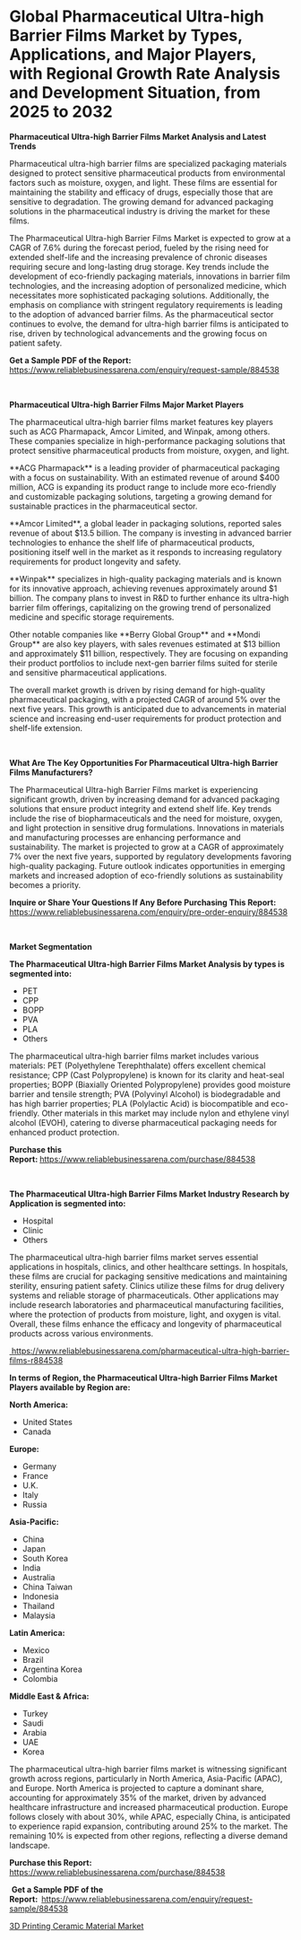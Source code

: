 <p><h1>Global Pharmaceutical Ultra-high Barrier Films Market by Types, Applications, and Major Players, with Regional Growth Rate Analysis and Development Situation, from 2025 to 2032</h1></p><p><strong>Pharmaceutical Ultra-high Barrier Films Market Analysis and Latest Trends</strong></p>
<p><p>Pharmaceutical ultra-high barrier films are specialized packaging materials designed to protect sensitive pharmaceutical products from environmental factors such as moisture, oxygen, and light. These films are essential for maintaining the stability and efficacy of drugs, especially those that are sensitive to degradation. The growing demand for advanced packaging solutions in the pharmaceutical industry is driving the market for these films.</p><p>The Pharmaceutical Ultra-high Barrier Films Market is expected to grow at a CAGR of 7.6% during the forecast period, fueled by the rising need for extended shelf-life and the increasing prevalence of chronic diseases requiring secure and long-lasting drug storage. Key trends include the development of eco-friendly packaging materials, innovations in barrier film technologies, and the increasing adoption of personalized medicine, which necessitates more sophisticated packaging solutions. Additionally, the emphasis on compliance with stringent regulatory requirements is leading to the adoption of advanced barrier films. As the pharmaceutical sector continues to evolve, the demand for ultra-high barrier films is anticipated to rise, driven by technological advancements and the growing focus on patient safety.</p></p>
<p><strong>Get a Sample PDF of the Report:&nbsp;</strong> <a href="https://www.reliablebusinessarena.com/enquiry/request-sample/884538?utm_campaign=3261&utm_medium=2&utm_source=Github&utm_content=ia&utm_term=02042025&utm_id=pharmaceutical-ultra-high-barrier-films">https://www.reliablebusinessarena.com/enquiry/request-sample/884538</a></p>
<p>&nbsp;</p>
<p><strong>Pharmaceutical Ultra-high Barrier Films Major Market Players</strong></p>
<p><p>The pharmaceutical ultra-high barrier films market features key players such as ACG Pharmapack, Amcor Limited, and Winpak, among others. These companies specialize in high-performance packaging solutions that protect sensitive pharmaceutical products from moisture, oxygen, and light.</p><p>**ACG Pharmapack** is a leading provider of pharmaceutical packaging with a focus on sustainability. With an estimated revenue of around $400 million, ACG is expanding its product range to include more eco-friendly and customizable packaging solutions, targeting a growing demand for sustainable practices in the pharmaceutical sector.</p><p>**Amcor Limited**, a global leader in packaging solutions, reported sales revenue of about $13.5 billion. The company is investing in advanced barrier technologies to enhance the shelf life of pharmaceutical products, positioning itself well in the market as it responds to increasing regulatory requirements for product longevity and safety.</p><p>**Winpak** specializes in high-quality packaging materials and is known for its innovative approach, achieving revenues approximately around $1 billion. The company plans to invest in R&D to further enhance its ultra-high barrier film offerings, capitalizing on the growing trend of personalized medicine and specific storage requirements.</p><p>Other notable companies like **Berry Global Group** and **Mondi Group** are also key players, with sales revenues estimated at $13 billion and approximately $11 billion, respectively. They are focusing on expanding their product portfolios to include next-gen barrier films suited for sterile and sensitive pharmaceutical applications.</p><p>The overall market growth is driven by rising demand for high-quality pharmaceutical packaging, with a projected CAGR of around 5% over the next five years. This growth is anticipated due to advancements in material science and increasing end-user requirements for product protection and shelf-life extension.</p></p>
<p>&nbsp;</p>
<p><strong>What Are The Key Opportunities For Pharmaceutical Ultra-high Barrier Films Manufacturers?</strong></p>
<p><p>The Pharmaceutical Ultra-high Barrier Films market is experiencing significant growth, driven by increasing demand for advanced packaging solutions that ensure product integrity and extend shelf life. Key trends include the rise of biopharmaceuticals and the need for moisture, oxygen, and light protection in sensitive drug formulations. Innovations in materials and manufacturing processes are enhancing performance and sustainability. The market is projected to grow at a CAGR of approximately 7% over the next five years, supported by regulatory developments favoring high-quality packaging. Future outlook indicates opportunities in emerging markets and increased adoption of eco-friendly solutions as sustainability becomes a priority.</p></p>
<p><strong>Inquire or Share Your Questions If Any Before Purchasing This Report:</strong> <a href="https://www.reliablebusinessarena.com/enquiry/pre-order-enquiry/884538?utm_campaign=3261&utm_medium=2&utm_source=Github&utm_content=ia&utm_term=02042025&utm_id=pharmaceutical-ultra-high-barrier-films">https://www.reliablebusinessarena.com/enquiry/pre-order-enquiry/884538</a></p>
<p>&nbsp;</p>
<p><strong>Market Segmentation</strong></p>
<p><strong>The Pharmaceutical Ultra-high Barrier Films Market Analysis by types is segmented into:</strong></p>
<p><ul><li>PET</li><li>CPP</li><li>BOPP</li><li>PVA</li><li>PLA</li><li>Others</li></ul></p>
<p><p>The pharmaceutical ultra-high barrier films market includes various materials: PET (Polyethylene Terephthalate) offers excellent chemical resistance; CPP (Cast Polypropylene) is known for its clarity and heat-seal properties; BOPP (Biaxially Oriented Polypropylene) provides good moisture barrier and tensile strength; PVA (Polyvinyl Alcohol) is biodegradable and has high barrier properties; PLA (Polylactic Acid) is biocompatible and eco-friendly. Other materials in this market may include nylon and ethylene vinyl alcohol (EVOH), catering to diverse pharmaceutical packaging needs for enhanced product protection.</p></p>
<p><strong>Purchase this Report:&nbsp;</strong><a href="https://www.reliablebusinessarena.com/purchase/884538?utm_campaign=3261&utm_medium=2&utm_source=Github&utm_content=ia&utm_term=02042025&utm_id=pharmaceutical-ultra-high-barrier-films">https://www.reliablebusinessarena.com/purchase/884538</a></p>
<p>&nbsp;</p>
<p><strong>The Pharmaceutical Ultra-high Barrier Films Market Industry Research by Application is segmented into:</strong></p>
<p><ul><li>Hospital</li><li>Clinic</li><li>Others</li></ul></p>
<p><p>The pharmaceutical ultra-high barrier films market serves essential applications in hospitals, clinics, and other healthcare settings. In hospitals, these films are crucial for packaging sensitive medications and maintaining sterility, ensuring patient safety. Clinics utilize these films for drug delivery systems and reliable storage of pharmaceuticals. Other applications may include research laboratories and pharmaceutical manufacturing facilities, where the protection of products from moisture, light, and oxygen is vital. Overall, these films enhance the efficacy and longevity of pharmaceutical products across various environments.</p></p>
<p><a href="https://www.reliablebusinessarena.com/pharmaceutical-ultra-high-barrier-films-r884538?utm_campaign=3261&utm_medium=2&utm_source=Github&utm_content=ia&utm_term=02042025&utm_id=pharmaceutical-ultra-high-barrier-films">&nbsp;https://www.reliablebusinessarena.com/pharmaceutical-ultra-high-barrier-films-r884538</a></p>
<p><strong>In terms of Region, the Pharmaceutical Ultra-high Barrier Films Market Players available by Region are:</strong></p>
<p>
    <p> <strong> North America: </strong>
        <ul>
            <li>United States</li>
            <li>Canada</li>
        </ul>
        </p> 
    <p> <strong> Europe: </strong>
        <ul>
            <li>Germany</li>
            <li>France</li>
            <li>U.K.</li>
            <li>Italy</li>
            <li>Russia</li>
        </ul>
        </p> 
    <p> <strong> Asia-Pacific: </strong>
        <ul>
            <li>China</li>
            <li>Japan</li>
            <li>South Korea</li>
            <li>India</li>
            <li>Australia</li>
            <li>China Taiwan</li>
            <li>Indonesia</li>
            <li>Thailand</li>
            <li>Malaysia</li>
        </ul>
        </p> 
    <p> <strong> Latin America: </strong>
        <ul>
            <li>Mexico</li>
            <li>Brazil</li>
            <li>Argentina Korea</li>
            <li>Colombia</li>
        </ul>
        </p> 
    <p> <strong> Middle East & Africa: </strong>
        <ul>
            <li>Turkey</li>
            <li>Saudi</li>
            <li>Arabia</li>
            <li>UAE</li>
            <li>Korea</li>
        </ul>
    </p>
    </p>
<p><p>The pharmaceutical ultra-high barrier films market is witnessing significant growth across regions, particularly in North America, Asia-Pacific (APAC), and Europe. North America is projected to capture a dominant share, accounting for approximately 35% of the market, driven by advanced healthcare infrastructure and increased pharmaceutical production. Europe follows closely with about 30%, while APAC, especially China, is anticipated to experience rapid expansion, contributing around 25% to the market. The remaining 10% is expected from other regions, reflecting a diverse demand landscape.</p></p>
<p><strong>Purchase this Report: </strong><a href="https://www.reliablebusinessarena.com/purchase/884538?utm_campaign=3261&utm_medium=2&utm_source=Github&utm_content=ia&utm_term=02042025&utm_id=pharmaceutical-ultra-high-barrier-films">https://www.reliablebusinessarena.com/purchase/884538</a></p>
<p>&nbsp;<strong>Get a Sample PDF of the Report:&nbsp;&nbsp;</strong><a href="https://www.reliablebusinessarena.com/enquiry/request-sample/884538?utm_campaign=3261&utm_medium=2&utm_source=Github&utm_content=ia&utm_term=02042025&utm_id=pharmaceutical-ultra-high-barrier-films">https://www.reliablebusinessarena.com/enquiry/request-sample/884538</a></p>
<p><strong></strong></p>
<p><p><a href="https://github.com/balapopepi/Market-Research-Report-List-1/blob/main/3d-printing-ceramic-material-market.md?utm_campaign=3261&utm_medium=2&utm_source=Github&utm_content=ia&utm_term=02042025&utm_id=pharmaceutical-ultra-high-barrier-films">3D Printing Ceramic Material Market</a></p></p>